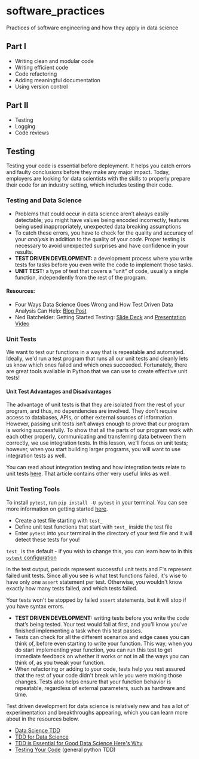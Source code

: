 # software_practices
Practices of software engineering and how they apply in data science

##  Part I
* Writing clean and modular code
* Writing efficient code
* Code refactoring
* Adding meaningful documentation
* Using version control

##  Part II
* Testing
* Logging
* Code reviews


## Testing

Testing your code is essential before deployment. It helps you catch errors and faulty conclusions before they make any major impact. Today, employers are looking for data scientists with the skills to properly prepare their code for an industry setting, which includes testing their code.

### Testing and Data Science

*   Problems that could occur in data science aren’t always easily detectable; you might have values being encoded incorrectly, features being used inappropriately, unexpected data breaking assumptions
*   To catch these errors, you have to check for the quality and accuracy of your *analysis* in addition to the quality of your *code*. Proper testing is necessary to avoid unexpected surprises and have confidence in your results.
*   **TEST DRIVEN DEVELOPMENT:** a development process where you write tests for tasks before you even write the code to implement those tasks.
*   **UNIT TEST:** a type of test that covers a “unit” of code, usually a single function, independently from the rest of the program.

#### Resources:

*   Four Ways Data Science Goes Wrong and How Test Driven Data Analysis Can Help: [Blog Post](https://www.predictiveanalyticsworld.com/patimes/four-ways-data-science-goes-wrong-and-how-test-driven-data-analysis-can-help/6947/)
*   Ned Batchelder: Getting Started Testing: [Slide Deck](https://speakerdeck.com/pycon2014/getting-started-testing-by-ned-batchelder) and [Presentation Video](https://www.youtube.com/watch?v=FxSsnHeWQBY)

### Unit Tests

We want to test our functions in a way that is repeatable and automated. Ideally, we'd run a test program that runs all our unit tests and cleanly lets us know which ones failed and which ones succeeded. Fortunately, there are great tools available in Python that we can use to create effective unit tests!

#### Unit Test Advantages and Disadvantages

The advantage of unit tests is that they are isolated from the rest of your program, and thus, no dependencies are involved. They don't require access to databases, APIs, or other external sources of information. However, passing unit tests isn’t always enough to prove that our program is working successfully. To show that all the parts of our program work with each other properly, communicating and transferring data between them correctly, we use integration tests. In this lesson, we'll focus on unit tests; however, when you start building larger programs, you will want to use integration tests as well.

You can read about integration testing and how integration tests relate to unit tests [here](https://www.fullstackpython.com/integration-testing.html). That article contains other very useful links as well.

### Unit Testing Tools

To install `pytest`, run `pip install -U pytest` in your terminal. You can see more information on getting started [here](https://docs.pytest.org/en/latest/getting-started.html).

*   Create a test file starting with `test_`
*   Define unit test functions that start with `test_` inside the test file
*   Enter `pytest` into your terminal in the directory of your test file and it will detect these tests for you!

`test_` is the default \- if you wish to change this, you can learn how to in this [`pytest` configuration](https://docs.pytest.org/en/latest/customize.html)

In the test output, periods represent successful unit tests and F's represent failed unit tests. Since all you see is what test functions failed, it's wise to have only one `assert` statement per test. Otherwise, you wouldn't know exactly how many tests failed, and which tests failed.

Your tests won't be stopped by failed `assert` statements, but it will stop if you have syntax errors.


*   **TEST DRIVEN DEVELOPMENT:** writing tests before you write the code that’s being tested. Your test would fail at first, and you’ll know you’ve finished implementing a task when this test passes.
*   Tests can check for all the different scenarios and edge cases you can think of, before even starting to write your function. This way, when you do start implementing your function, you can run this test to get immediate feedback on whether it works or not in all the ways you can think of, as you tweak your function.
*   When refactoring or adding to your code, tests help you rest assured that the rest of your code didn't break while you were making those changes. Tests also helps ensure that your function behavior is repeatable, regardless of external parameters, such as hardware and time.

Test driven development for data science is relatively new and has a lot of experimentation and breakthroughs appearing, which you can learn more about in the resources below.

*   [Data Science TDD](https://www.linkedin.com/pulse/data-science-test-driven-development-sam-savage/)
*   [TDD for Data Science](http://engineering.pivotal.io/post/test-driven-development-for-data-science/)
*   [TDD is Essential for Good Data Science Here's Why](https://medium.com/@karijdempsey/test-driven-development-is-essential-for-good-data-science-heres-why-db7975a03a44)
*   [Testing Your Code](http://docs.python-guide.org/en/latest/writing/tests/) (general python TDD)
